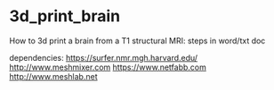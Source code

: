 # 3d_print_brain
How to 3d print a brain from a T1 structural MRI: steps in word/txt doc

dependencies:
https://surfer.nmr.mgh.harvard.edu/
http://www.meshmixer.com
https://www.netfabb.com
http://www.meshlab.net
